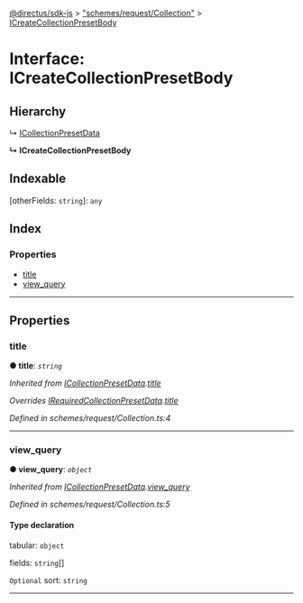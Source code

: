 [@directus/sdk-js](../README.md) > ["schemes/request/Collection"](../modules/_schemes_request_collection_.md) > [ICreateCollectionPresetBody](../interfaces/_schemes_request_collection_.icreatecollectionpresetbody.md)

# Interface: ICreateCollectionPresetBody

## Hierarchy

↳  [ICollectionPresetData](_schemes_request_collection_.icollectionpresetdata.md)

**↳ ICreateCollectionPresetBody**

## Indexable

\[otherFields: `string`\]:&nbsp;`any`
## Index

### Properties

* [title](_schemes_request_collection_.icreatecollectionpresetbody.md#title)
* [view_query](_schemes_request_collection_.icreatecollectionpresetbody.md#view_query)

---

## Properties

<a id="title"></a>

###  title

**● title**: *`string`*

*Inherited from [ICollectionPresetData](_schemes_request_collection_.icollectionpresetdata.md).[title](_schemes_request_collection_.icollectionpresetdata.md#title)*

*Overrides [IRequiredCollectionPresetData](_schemes_directus_collectionpreset_.irequiredcollectionpresetdata.md).[title](_schemes_directus_collectionpreset_.irequiredcollectionpresetdata.md#title)*

*Defined in schemes/request/Collection.ts:4*

___
<a id="view_query"></a>

###  view_query

**● view_query**: *`object`*

*Inherited from [ICollectionPresetData](_schemes_request_collection_.icollectionpresetdata.md).[view_query](_schemes_request_collection_.icollectionpresetdata.md#view_query)*

*Defined in schemes/request/Collection.ts:5*

#### Type declaration

 tabular: `object`

 fields: `string`[]

`Optional`  sort: `string`

___

